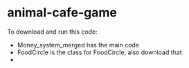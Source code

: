 # animal-cafe-game

To download and run this code:
* Money_system_merged has the main code
* FoodCircle is the class for FoodCircle, also download that
* 
